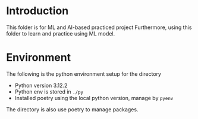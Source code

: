 # Introduction
This folder is for ML and AI-based practiced project
Furthermore, using this folder to learn and practice using ML model.

# Environment
The following is the python environment setup for the directory
+ Python version 3.12.2
+ Python env is stored in `./py`
+ Installed poetry using the local python version, manage by `pyenv`

The directory is also use poetry to manage packages.